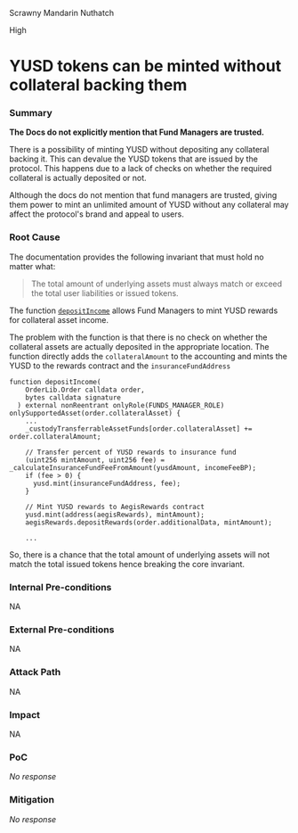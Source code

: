 Scrawny Mandarin Nuthatch

High

# YUSD tokens can be minted without collateral backing them

### Summary

**The Docs do not explicitly mention that Fund Managers are trusted.**

There is a possibility of minting YUSD without depositing any collateral backing it. This can devalue the YUSD tokens that are issued by the protocol. This happens due to a lack of checks on whether the required collateral is actually deposited or not. 

Although the docs do not mention that fund managers are trusted, giving them power to mint an unlimited amount of YUSD without any collateral may affect the protocol's brand and appeal to users. 

### Root Cause

The documentation provides the following invariant that must hold no matter what: 
> The total amount of underlying assets must always match or exceed the total user liabilities or issued tokens.

The function [`depositIncome`](https://github.com/sherlock-audit/2025-04-aegis-op-grant/blob/main/aegis-contracts/contracts/AegisMinting.sol#L397-L435) allows Fund Managers to mint YUSD rewards for collateral asset income. 

The problem with the function is that there is no check on whether the collateral assets are actually deposited in the appropriate location. The function directly adds the `collateralAmount` to the accounting and mints the YUSD to the rewards contract and the `insuranceFundAddress`

```solidity
function depositIncome(
    OrderLib.Order calldata order,
    bytes calldata signature
  ) external nonReentrant onlyRole(FUNDS_MANAGER_ROLE) onlySupportedAsset(order.collateralAsset) {
    ...
    _custodyTransferrableAssetFunds[order.collateralAsset] += order.collateralAmount;

    // Transfer percent of YUSD rewards to insurance fund
    (uint256 mintAmount, uint256 fee) = _calculateInsuranceFundFeeFromAmount(yusdAmount, incomeFeeBP);
    if (fee > 0) {
      yusd.mint(insuranceFundAddress, fee);
    }

    // Mint YUSD rewards to AegisRewards contract
    yusd.mint(address(aegisRewards), mintAmount);
    aegisRewards.depositRewards(order.additionalData, mintAmount);

    ...
```

So, there is a chance that the total amount of underlying assets will not match the total issued tokens hence breaking the core invariant. 

### Internal Pre-conditions

NA

### External Pre-conditions

NA

### Attack Path

NA

### Impact

NA

### PoC

_No response_

### Mitigation

_No response_